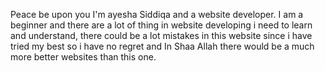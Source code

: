 Peace be upon you
I'm ayesha Siddiqa and a website developer. I am a beginner and there are a lot of thing in website developing i need to learn and understand, there could be a lot mistakes in this website since i have tried my best so i have no regret and In Shaa Allah there would be a much more better websites than this one.
